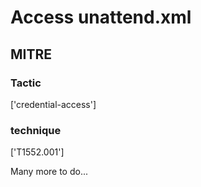 # Access unattend.xml

## MITRE

### Tactic
['credential-access']

### technique
['T1552.001']

Many more to do...
